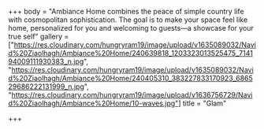 +++
body = "Ambiance Home combines the peace of simple country life with cosmopolitan sophistication. The goal is to make your space feel like home, personalized for you and welcoming to guests—a showcase for your true self"
gallery = ["https://res.cloudinary.com/hungryram19/image/upload/v1635089032/Navid%20Ziaolhagh/Ambiance%20Home/240639818_1203323013525475_714194009111930383_n.jpg", "https://res.cloudinary.com/hungryram19/image/upload/v1635089032/Navid%20Ziaolhagh/Ambiance%20Home/240405310_383227833170923_686529686222131999_n.jpg", "https://res.cloudinary.com/hungryram19/image/upload/v1636756729/Navid%20Ziaolhagh/Ambiance%20Home/10-waves.jpg"]
title = "Glam"

+++
